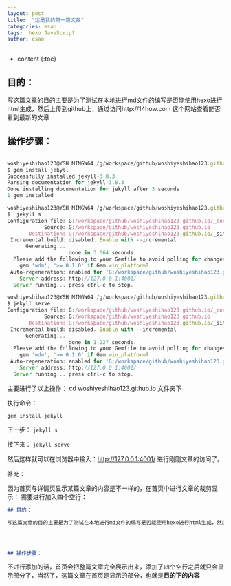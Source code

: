 ```yaml
---
layout: post
title:  "这是我的第一篇文章"
categories: esao
tags:  hexo JavaScript
author: esao
---
```


* content
{:toc}

## 目的：

写这篇文章的目的主要是为了测试在本地进行md文件的编写是否能使用hexo进行html生成，然后上传到github上，通过访问http://14how.com 这个网站查看能否看到最新的文章




## 操作步骤：

```js

woshiyeshihao123@YSH MINGW64 /g/workspace/github/woshiyeshihao123.github.io (master)
$ gem install jekyll
Successfully installed jekyll-3.8.3
Parsing documentation for jekyll-3.8.3
Done installing documentation for jekyll after 3 seconds
1 gem installed

woshiyeshihao123@YSH MINGW64 /g/workspace/github/woshiyeshihao123.github.io (master)
$  jekyll s
Configuration file: G:/workspace/github/woshiyeshihao123.github.io/_config.yml
            Source: G:/workspace/github/woshiyeshihao123.github.io
       Destination: G:/workspace/github/woshiyeshihao123.github.io/_site
 Incremental build: disabled. Enable with --incremental
      Generating...
                    done in 3.664 seconds.
  Please add the following to your Gemfile to avoid polling for changes:
    gem 'wdm', '>= 0.1.0' if Gem.win_platform?
 Auto-regeneration: enabled for 'G:/workspace/github/woshiyeshihao123.github.io'
    Server address: http://127.0.0.1:4001/
  Server running... press ctrl-c to stop.

woshiyeshihao123@YSH MINGW64 /g/workspace/github/woshiyeshihao123.github.io (master)
$ jekyll serve
Configuration file: G:/workspace/github/woshiyeshihao123.github.io/_config.yml
            Source: G:/workspace/github/woshiyeshihao123.github.io
       Destination: G:/workspace/github/woshiyeshihao123.github.io/_site
 Incremental build: disabled. Enable with --incremental
      Generating...
                    done in 1.227 seconds.
  Please add the following to your Gemfile to avoid polling for changes:
    gem 'wdm', '>= 0.1.0' if Gem.win_platform?
 Auto-regeneration: enabled for 'G:/workspace/github/woshiyeshihao123.github.io'
    Server address: http://127.0.0.1:4001/
  Server running... press ctrl-c to stop.


```

主要进行了以上操作：
cd woshiyeshihao123.github.io  文件夹下

执行命令：

`gem install jekyll `

下一步：
`jekyll s`

接下来：
`jekyll serve`

然后这样就可以在浏览器中输入：http://127.0.0.1:4001/ 进行刚刚文章的访问了。


补充：

因为首页与详情页显示某篇文章的内容是不一样的，在首页中进行文章的裁剪显示：
需要进行加入四个空行：
```md
## 目的：

写这篇文章的目的主要是为了测试在本地进行md文件的编写是否能使用hexo进行html生成，然后上传到github上，通过访问http://14how.com 这个网站查看能否看到最新的文章




## 操作步骤：
```

不进行添加的话，首页会把整篇文章完全展示出来，添加了四个空行之后就只会显示部分了，当然了，这篇文章在首页是显示的部分，也就是**目的下的内容**


